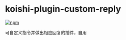 # koishi-plugin-custom-reply

[![npm](https://img.shields.io/npm/v/koishi-plugin-custom-reply?style=flat-square)](https://www.npmjs.com/package/koishi-plugin-custom-reply)

可自定义指令并做出相应回复的插件，自用
